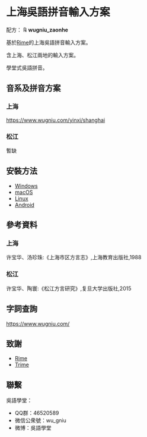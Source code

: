 # 上海吳語拼音輸入方案


配方： ℞ **wugniu_zaonhe**

基於[Rime](https://rime.im/)的上海吳語拼音輸入方案。

含上海、松江兩地的輸入方案。

學堂式吳語拼音。

## 音系及拼音方案

### 上海

https://www.wugniu.com/yinxi/shanghai

### 松江

暫缺

## 安裝方法

- [Windows](https://ngli.github.io/rime-wugniu/安装方法/Windows.html)
- [macOS](https://ngli.github.io/rime-wugniu/安装方法/macOS.html)
- [Linux](https://ngli.github.io/rime-wugniu/安装方法/Linux.html)
- [Android](https://ngli.github.io/rime-wugniu/安装方法/Android.html)

## 參考資料

### 上海

许宝华、汤珍珠:《上海市区方言志》,上海教育出版社,1988

### 松江

许宝华、陶寰:《松江方言研究》,复旦大学出版社,2015

## 字詞查詢

https://www.wugniu.com/

## 致謝

- [Rime](https://rime.im/)
- [Trime](https://github.com/osfans/trime)

## 聯繫

吳語學堂：

- QQ群：46520589
- 微信公衆號：wu_gniu
- 微博：吳語學堂
